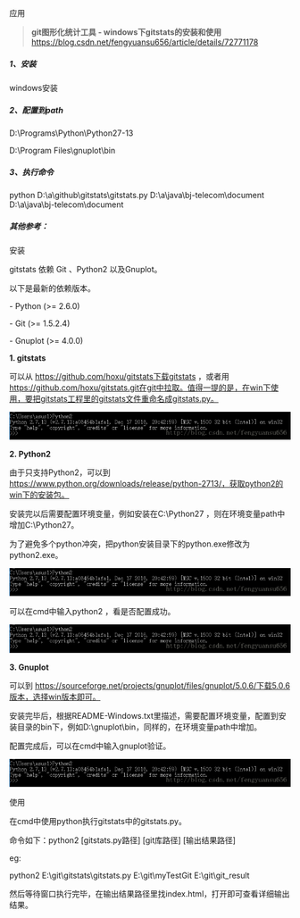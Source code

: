 应用

> **git图形化统计工具 - windows下gitstats的安装和使用**https://blog.csdn.net/fengyuansu656/article/details/72771178

##### 1、安装

windows安装

##### 2、配置到path

D:\Programs\Python\Python27-13

D:\Program Files\gnuplot\bin

##### 3、执行命令

python D:\\a\\github\\gitstats\\gitstats.py D:\a\java\bj-telecom\document D:\a\java\bj-telecom\document





##### 其他参考：

安装

 gitstats 依赖 Git 、Python2 以及Gnuplot。

 以下是最新的依赖版本。

 \- Python (>= 2.6.0)

 \- Git (>= 1.5.2.4)

 \- Gnuplot (>= 4.0.0)

 


 **1. gitstats**

 可以从 https://github.com/hoxu/gitstats下载gitstats ，或者用 https://github.com/hoxu/gitstats.git在git中拉取。值得一提的是，在win下使用，要把gitstats工程里的gitstats文件重命名成gitstats.py。

![img](media/SouthEast.png)

 **2. Python2**

 由于只支持Python2，可以到 https://www.python.org/downloads/release/python-2713/，获取python2的win下的安装包。

 安装完以后需要配置环境变量，例如安装在C:\Python27 ，则在环境变量path中增加C:\Python27。

 为了避免多个python冲突，把python安装目录下的python.exe修改为python2.exe。

![img](media/SouthEast.png)

 可以在cmd中输入python2 ，看是否配置成功。

![img](media/SouthEast.png)

 **3. Gnuplot**

 可以到 https://sourceforge.net/projects/gnuplot/files/gnuplot/5.0.6/下载5.0.6版本，选择win版本即可。

 安装完毕后，根据README-Windows.txt里描述，需要配置环境变量，配置到安装目录的bin下，例如D:\gnuplot\bin，同样的，在环境变量path中增加。

 配置完成后，可以在cmd中输入gnuplot验证。

![img](media/SouthEast.png)

 
 

 使用

 在cmd中使用python执行gitstats中的gitstats.py。

 命令如下：python2 [gitstats.py路径] [git库路径] [输出结果路径]

 eg:

 python2 E:\git\gitstats\gitstats.py E:\git\myTestGit E:\git\git_result

 
 

 然后等待窗口执行完毕，在输出结果路径里找index.html，打开即可查看详细输出结果。